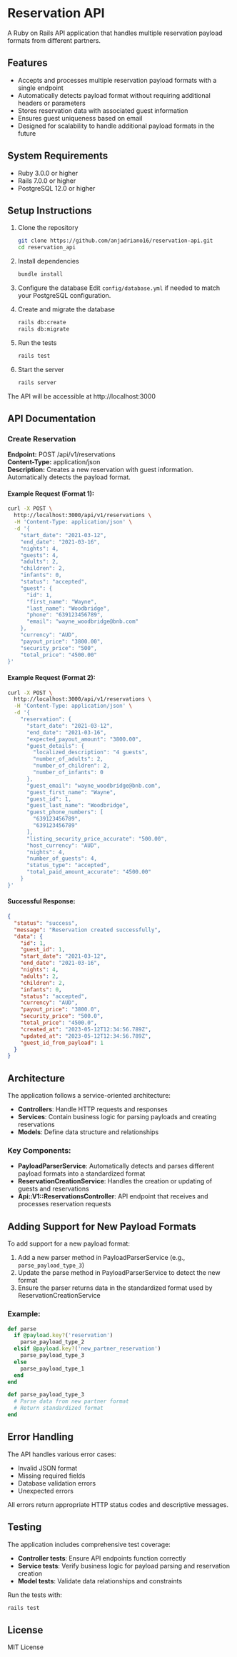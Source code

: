 # Reservation API

A Ruby on Rails API application that handles multiple reservation payload formats from different partners.

## Features

- Accepts and processes multiple reservation payload formats with a single endpoint
- Automatically detects payload format without requiring additional headers or parameters
- Stores reservation data with associated guest information
- Ensures guest uniqueness based on email
- Designed for scalability to handle additional payload formats in the future

## System Requirements

- Ruby 3.0.0 or higher
- Rails 7.0.0 or higher
- PostgreSQL 12.0 or higher

## Setup Instructions

1. Clone the repository
   ```bash
   git clone https://github.com/anjadriano16/reservation-api.git
   cd reservation_api
   ```

2. Install dependencies
   ```bash
   bundle install
   ```

3. Configure the database
   Edit `config/database.yml` if needed to match your PostgreSQL configuration.

4. Create and migrate the database
   ```bash
   rails db:create
   rails db:migrate
   ```

5. Run the tests
   ```bash
   rails test
   ```

6. Start the server
   ```bash
   rails server
   ```

The API will be accessible at http://localhost:3000

## API Documentation

### Create Reservation

**Endpoint:** POST /api/v1/reservations  
**Content-Type:** application/json  
**Description:** Creates a new reservation with guest information. Automatically detects the payload format.

#### Example Request (Format 1):

```bash
curl -X POST \
  http://localhost:3000/api/v1/reservations \
  -H 'Content-Type: application/json' \
  -d '{
    "start_date": "2021-03-12",
    "end_date": "2021-03-16",
    "nights": 4,
    "guests": 4,
    "adults": 2,
    "children": 2,
    "infants": 0,
    "status": "accepted",
    "guest": {
      "id": 1,
      "first_name": "Wayne",
      "last_name": "Woodbridge",
      "phone": "639123456789",
      "email": "wayne_woodbridge@bnb.com"
    },
    "currency": "AUD",
    "payout_price": "3800.00",
    "security_price": "500",
    "total_price": "4500.00"
}'
```

#### Example Request (Format 2):

```bash
curl -X POST \
  http://localhost:3000/api/v1/reservations \
  -H 'Content-Type: application/json' \
  -d '{
    "reservation": {
      "start_date": "2021-03-12",
      "end_date": "2021-03-16",
      "expected_payout_amount": "3800.00",
      "guest_details": {
        "localized_description": "4 guests",
        "number_of_adults": 2,
        "number_of_children": 2,
        "number_of_infants": 0
      },
      "guest_email": "wayne_woodbridge@bnb.com",
      "guest_first_name": "Wayne",
      "guest_id": 1,
      "guest_last_name": "Woodbridge",
      "guest_phone_numbers": [
        "639123456789",
        "639123456789"
      ],
      "listing_security_price_accurate": "500.00",
      "host_currency": "AUD",
      "nights": 4,
      "number_of_guests": 4,
      "status_type": "accepted",
      "total_paid_amount_accurate": "4500.00"
    }
}'
```

#### Successful Response:

```json
{
  "status": "success",
  "message": "Reservation created successfully",
  "data": {
    "id": 1,
    "guest_id": 1,
    "start_date": "2021-03-12",
    "end_date": "2021-03-16",
    "nights": 4,
    "adults": 2,
    "children": 2,
    "infants": 0,
    "status": "accepted",
    "currency": "AUD",
    "payout_price": "3800.0",
    "security_price": "500.0",
    "total_price": "4500.0",
    "created_at": "2023-05-12T12:34:56.789Z",
    "updated_at": "2023-05-12T12:34:56.789Z",
    "guest_id_from_payload": 1
  }
}
```

## Architecture

The application follows a service-oriented architecture:

- **Controllers**: Handle HTTP requests and responses
- **Services**: Contain business logic for parsing payloads and creating reservations
- **Models**: Define data structure and relationships

### Key Components:

- **PayloadParserService**: Automatically detects and parses different payload formats into a standardized format
- **ReservationCreationService**: Handles the creation or updating of guests and reservations
- **Api::V1::ReservationsController**: API endpoint that receives and processes reservation requests

## Adding Support for New Payload Formats

To add support for a new payload format:

1. Add a new parser method in PayloadParserService (e.g., `parse_payload_type_3`)
2. Update the parse method in PayloadParserService to detect the new format
3. Ensure the parser returns data in the standardized format used by ReservationCreationService

### Example:

```ruby
def parse
  if @payload.key?('reservation')
    parse_payload_type_2
  elsif @payload.key?('new_partner_reservation')
    parse_payload_type_3
  else
    parse_payload_type_1
  end
end

def parse_payload_type_3
  # Parse data from new partner format
  # Return standardized format
end
```

## Error Handling

The API handles various error cases:

- Invalid JSON format
- Missing required fields
- Database validation errors
- Unexpected errors

All errors return appropriate HTTP status codes and descriptive messages.

## Testing

The application includes comprehensive test coverage:

- **Controller tests**: Ensure API endpoints function correctly
- **Service tests**: Verify business logic for payload parsing and reservation creation
- **Model tests**: Validate data relationships and constraints

Run the tests with:

```bash
rails test
```

## License

MIT License
